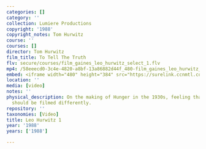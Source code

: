 ```yaml
---
categories: []
category: ''
collection: Lumiere Productions
copyright: '1988'
copyright_notes: Tom Hurwitz
course: ''
courses: []
director: Tom Hurwitz
film_title: To Tell The Truth
flv: secure/courses/film_gaines_leo_hurwitz_select_1.flv
mp4: /58eeecd0-3c4e-4820-a8bf-13a86882d44f_480-film_gaines_leo_hurwitz_select_1.mp4
embed: <iframe width="480" height="384" src="https://surelink.ccnmtl.columbia.edu/video/?player=mp4_secure_stream&file=/58eeecd0-3c4e-4820-a8bf-13a86882d44f_480-film_gaines_leo_hurwitz_select_1.mp4&width=480&height=360&poster=https://d369ay3g98xik5.cloudfront.net/thumbs/2016/11/17/58eeecd0-3c4e-4820-a8bf-13a86882d44f-00004.jpg&authtype=wind"></iframe>
location: ''
media: [video]
notes: ''
physical_description: On the making of Hunger in the 1930s, feeling that the marches
  should be filmed differently.
repository: ''
taxonomies: [Video]
title: Leo Hurwitz 1
year: '1988'
years: ['1988']

---
```

